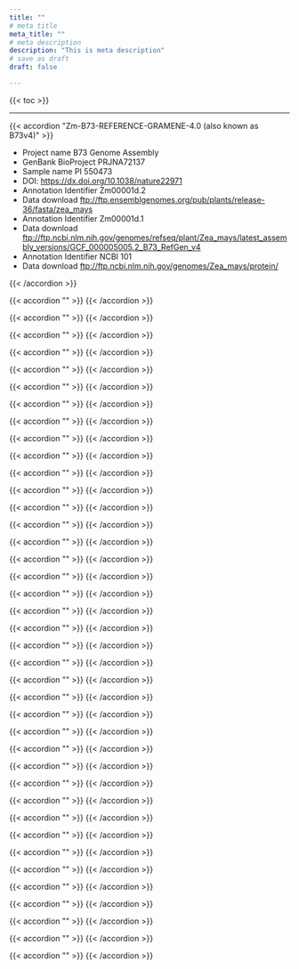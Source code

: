 ```yaml
---
title: ""
# meta title
meta_title: ""
# meta description
description: "This is meta description"
# save as draft
draft: false

---
```


{{< toc >}}

<hr>

{{< accordion "Zm-B73-REFERENCE-GRAMENE-4.0 (also known as B73v4)" >}}

- Project name  	B73 Genome Assembly
- GenBank BioProject  	PRJNA72137
- Sample name  	PI 550473  
- DOI: https://dx.doi.org/10.1038/nature22971
- Annotation Identifier  	Zm00001d.2
- Data download  	ftp://ftp.ensemblgenomes.org/pub/plants/release-36/fasta/zea_mays
- Annotation Identifier  	Zm00001d.1
- Data download  	ftp://ftp.ncbi.nlm.nih.gov/genomes/refseq/plant/Zea_mays/latest_assembly_versions/GCF_000005005.2_B73_RefGen_v4
- Annotation Identifier  	NCBI 101
- Data download  	ftp://ftp.ncbi.nlm.nih.gov/genomes/Zea_mays/protein/

{{< /accordion >}}

{{< accordion "" >}}
{{< /accordion >}}

{{< accordion "" >}}
{{< /accordion >}}

{{< accordion "" >}}
{{< /accordion >}}

{{< accordion "" >}}
{{< /accordion >}}

{{< accordion "" >}}
{{< /accordion >}}

{{< accordion "" >}}
{{< /accordion >}}

{{< accordion "" >}}
{{< /accordion >}}

{{< accordion "" >}}
{{< /accordion >}}

{{< accordion "" >}}
{{< /accordion >}}

{{< accordion "" >}}
{{< /accordion >}}

{{< accordion "" >}}
{{< /accordion >}}

{{< accordion "" >}}
{{< /accordion >}}

{{< accordion "" >}}
{{< /accordion >}}

{{< accordion "" >}}
{{< /accordion >}}

{{< accordion "" >}}
{{< /accordion >}}

{{< accordion "" >}}
{{< /accordion >}}

{{< accordion "" >}}
{{< /accordion >}}

{{< accordion "" >}}
{{< /accordion >}}

{{< accordion "" >}}
{{< /accordion >}}

{{< accordion "" >}}
{{< /accordion >}}

{{< accordion "" >}}
{{< /accordion >}}

{{< accordion "" >}}
{{< /accordion >}}

{{< accordion "" >}}
{{< /accordion >}}

{{< accordion "" >}}
{{< /accordion >}}

{{< accordion "" >}}
{{< /accordion >}}

{{< accordion "" >}}
{{< /accordion >}}

{{< accordion "" >}}
{{< /accordion >}}

{{< accordion "" >}}
{{< /accordion >}}

{{< accordion "" >}}
{{< /accordion >}}

{{< accordion "" >}}
{{< /accordion >}}

{{< accordion "" >}}
{{< /accordion >}}

{{< accordion "" >}}
{{< /accordion >}}

{{< accordion "" >}}
{{< /accordion >}}

{{< accordion "" >}}
{{< /accordion >}}

{{< accordion "" >}}
{{< /accordion >}}

{{< accordion "" >}}
{{< /accordion >}}

{{< accordion "" >}}
{{< /accordion >}}

{{< accordion "" >}}
{{< /accordion >}}

{{< accordion "" >}}
{{< /accordion >}}
